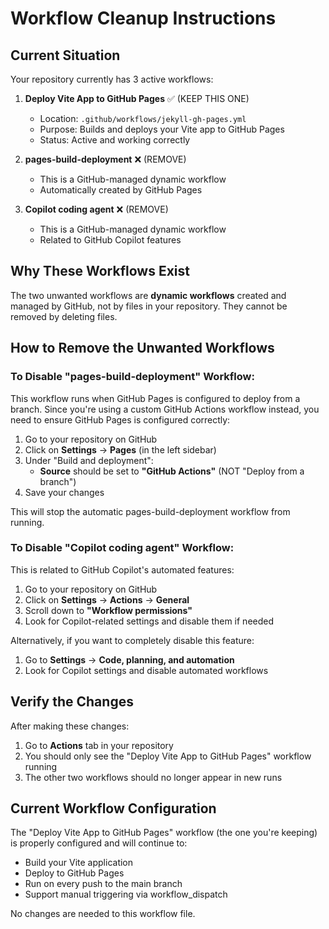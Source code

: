 # Workflow Cleanup Instructions

## Current Situation

Your repository currently has 3 active workflows:

1. **Deploy Vite App to GitHub Pages** ✅ (KEEP THIS ONE)
   - Location: `.github/workflows/jekyll-gh-pages.yml`
   - Purpose: Builds and deploys your Vite app to GitHub Pages
   - Status: Active and working correctly

2. **pages-build-deployment** ❌ (REMOVE)
   - This is a GitHub-managed dynamic workflow
   - Automatically created by GitHub Pages

3. **Copilot coding agent** ❌ (REMOVE)
   - This is a GitHub-managed dynamic workflow
   - Related to GitHub Copilot features

## Why These Workflows Exist

The two unwanted workflows are **dynamic workflows** created and managed by GitHub, not by files in your repository. They cannot be removed by deleting files.

## How to Remove the Unwanted Workflows

### To Disable "pages-build-deployment" Workflow:

This workflow runs when GitHub Pages is configured to deploy from a branch. Since you're using a custom GitHub Actions workflow instead, you need to ensure GitHub Pages is configured correctly:

1. Go to your repository on GitHub
2. Click on **Settings** → **Pages** (in the left sidebar)
3. Under "Build and deployment":
   - **Source** should be set to **"GitHub Actions"** (NOT "Deploy from a branch")
4. Save your changes

This will stop the automatic pages-build-deployment workflow from running.

### To Disable "Copilot coding agent" Workflow:

This is related to GitHub Copilot's automated features:

1. Go to your repository on GitHub
2. Click on **Settings** → **Actions** → **General**
3. Scroll down to **"Workflow permissions"**
4. Look for Copilot-related settings and disable them if needed

Alternatively, if you want to completely disable this feature:
1. Go to **Settings** → **Code, planning, and automation**
2. Look for Copilot settings and disable automated workflows

## Verify the Changes

After making these changes:

1. Go to **Actions** tab in your repository
2. You should only see the "Deploy Vite App to GitHub Pages" workflow running
3. The other two workflows should no longer appear in new runs

## Current Workflow Configuration

The "Deploy Vite App to GitHub Pages" workflow (the one you're keeping) is properly configured and will continue to:
- Build your Vite application
- Deploy to GitHub Pages
- Run on every push to the main branch
- Support manual triggering via workflow_dispatch

No changes are needed to this workflow file.
